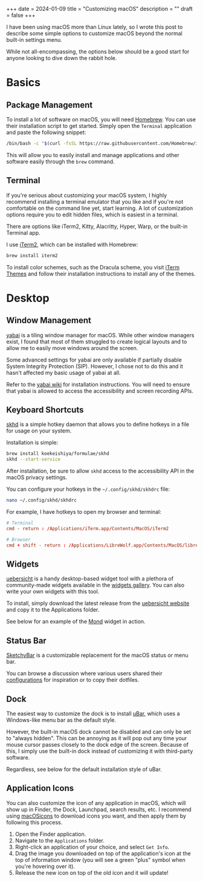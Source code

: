 +++
date = 2024-01-09
title = "Customizing macOS"
description = ""
draft = false
+++

I have been using macOS more than Linux lately, so I wrote this post to describe
some simple options to customize macOS beyond the normal built-in settings menu.

While not all-encompassing, the options below should be a good start for anyone
looking to dive down the rabbit hole.

# Basics

## Package Management

To install a lot of software on macOS, you will need
[Homebrew](https://brew.sh/). You can use their installation script to get
started. Simply open the `Terminal` application and paste the following snippet:

```sh
/bin/bash -c "$(curl -fsSL https://raw.githubusercontent.com/Homebrew/install/HEAD/install.sh)"
```

This will allow you to easily install and manage applications and other software
easily through the `brew` command.

## Terminal

If you're serious about customizing your macOS system, I highly recommend
installing a terminal emulator that you like and if you're not comfortable on
the command line yet, start learning. A lot of customization options require you
to edit hidden files, which is easiest in a terminal.

There are options like iTerm2, Kitty, Alacritty, Hyper, Warp, or the built-in
Terminal app.

I use [iTerm2](https://iterm2.com/), which can be installed with Homebrew:

```sh
brew install iterm2
```

To install color schemes, such as the Dracula scheme, you visit [iTerm
Themes](https://iterm2colorschemes.com/) and follow their installation
instructions to install any of the themes.

# Desktop

## Window Management

[yabai](https://github.com/koekeishiya/yabai) is a tiling window manager for
macOS. While other window managers exist, I found that most of them struggled to
create logical layouts and to allow me to easily move windows around the screen.

Some advanced settings for yabai are only available if partially disable System
Integrity Protection (SIP). However, I chose not to do this and it hasn't
affected my basic usage of yabai at all.

Refer to the [yabai
wiki](<https://github.com/koekeishiya/yabai/wiki/Installing-yabai-(latest-release)>)
for installation instructions. You will need to ensure that yabai is allowed to
access the accessibility and screen recording APIs.

## Keyboard Shortcuts

[skhd](https://github.com/koekeishiya/skhd) is a simple hotkey daemon that
allows you to define hotkeys in a file for usage on your system.

Installation is simple:

```sh
brew install koekeishiya/formulae/skhd
skhd --start-service
```

After installation, be sure to allow `skhd` access to the accessibility API in
the macOS privacy settings.

You can configure your hotkeys in the `~/.config/skhd/skhdrc` file:

```sh
nano ~/.config/skhd/skhdrc
```

For example, I have hotkeys to open my browser and terminal:

```conf
# Terminal
cmd - return : /Applications/iTerm.app/Contents/MacOS/iTerm2

# Browser
cmd + shift - return : /Applications/LibreWolf.app/Contents/MacOS/librewolf
```

## Widgets

[uebersicht](https://github.com/felixhageloh/uebersicht/) is a handy
desktop-based widget tool with a plethora of community-made widgets available in
the [widgets gallery](https://tracesof.net/uebersicht-widgets/). You can also
write your own widgets with this tool.

To install, simply download the latest release from the [uebersicht
website](https://tracesof.net/uebersicht/) and copy it to the Applications
folder.

See below for an example of the
[Mond](https://tracesof.net/uebersicht-widgets/#Mond) widget in action.

## Status Bar

[SketchyBar](https://github.com/FelixKratz/SketchyBar) is a customizable
replacement for the macOS status or menu bar.

You can browse a discussion where various users shared their
[configurations](https://github.com/FelixKratz/SketchyBar/discussions/47?sort=top)
for inspiration or to copy their dotfiles.

## Dock

The easiest way to customize the dock is to install
[uBar](https://ubarapp.com/), which uses a Windows-like menu bar as the default
style.

However, the built-in macOS dock cannot be disabled and can only be set to
"always hidden". This can be annoying as it will pop out any time your mouse
cursor passes closely to the dock edge of the screen. Because of this, I simply
use the built-in dock instead of customizing it with third-party software.

Regardless, see below for the default installation style of uBar.

## Application Icons

You can also customize the icon of any application in macOS, which will show up
in Finder, the Dock, Launchpad, search results, etc. I recommend using
[macOSicons](https://macosicons.com/) to download icons you want, and then apply
them by following this process.

1. Open the Finder application.
2. Navigate to the `Applications` folder.
3. Right-click an application of your choice, and select `Get Info`.
4. Drag the image you downloaded on top of the application's icon at the top of
   information window (you will see a green "plus" symbol when you're hovering
   over it).
5. Release the new icon on top of the old icon and it will update!

